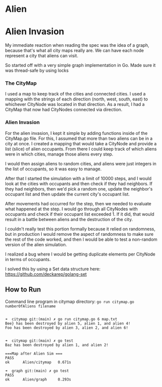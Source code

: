 # Alien


# Alien Invasion 

My immediate reaction when reading the spec was the idea of a graph, because that's what
all city maps really are. We can have each node represent a city that aliens can visit.

So started off with a very simple graph implementation in Go. Made sure it was thread-safe
by using locks

### The CityMap

I used a map to keep track of the cities and connected cities. I used a mapping with the strings of each direction (north, west, south, east) to whichever CityNode was located in that direction. As a result, I had a CityMap that now had CityNodes connected via direction. 


### Alien Invasion

For the alien invasion, I kept it simple by adding functions inside of the CityMap.go file. For this, I assumed that more than two aliens can be in a city at once. I created a mapping that would take a CityNode and provide a list (slice) of alien occupants. From there I could keep track of which aliens were in which cities, manage those aliens every step.

I would then assign aliens to random cities, and aliens were just integers in the list of occupants, so it was easy to manage.

After that I started the simulation with a limit of 10000 steps, and I would look at the cities with occupants and then check if they had neighbors. If they had neighbors, then we'd pick a random one, update the neighbor's occupant list and then update the current city's occupant list.

After movements had occurred for the step, then we needed to evaluate what happened at the step. I would go through all CityNodes with occupants and check if their occupant list exceeded 1. If it did, that would result in a battle between aliens and the destruction of the city. 

I couldn't really test this portion formally because it relied on randomness, but in production I would remove the aspect of randomness to make sure the rest of the code worked, and then I would be able to test a non-random version of the alien simulation.

I realized a bug where I would be getting duplicate elements per CityNode in terms of occupants.

I solved this by using a Set data structure here: https://github.com/deckarep/golang-set

## How to Run

Command line program in citymap directory:
`go run citymap.go numberOfAliens filename`

```

➜  citymap git:(main) ✗ go run citymap.go 6 map.txt
Bee} has been destroyed by alien 5, alien 1, and alien 4!
Foo has been destroyed by alien 3, alien 2, and alien 6!


➜  citymap git:(main) ✗ go test
Baz has been destroyed by alien 1, and alien 2!

===Map after Alien Sim ===
PASS
ok      Alien/citymap   0.671s

➜  graph git:(main) ✗ go test
PASS
ok      Alien/graph     0.293s
```

